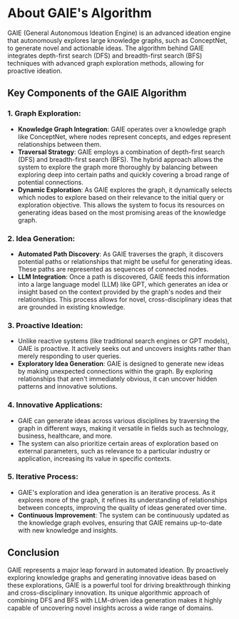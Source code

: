 # About GAIE's Algorithm

GAIE (General Autonomous Ideation Engine) is an advanced ideation engine that autonomously explores large knowledge graphs, such as ConceptNet, to generate novel and actionable ideas. The algorithm behind GAIE integrates depth-first search (DFS) and breadth-first search (BFS) techniques with advanced graph exploration methods, allowing for proactive ideation.

## Key Components of the GAIE Algorithm

### 1. **Graph Exploration:**
   - **Knowledge Graph Integration**: GAIE operates over a knowledge graph like ConceptNet, where nodes represent concepts, and edges represent relationships between them.
   - **Traversal Strategy**: GAIE employs a combination of depth-first search (DFS) and breadth-first search (BFS). The hybrid approach allows the system to explore the graph more thoroughly by balancing between exploring deep into certain paths and quickly covering a broad range of potential connections.
   - **Dynamic Exploration**: As GAIE explores the graph, it dynamically selects which nodes to explore based on their relevance to the initial query or exploration objective. This allows the system to focus its resources on generating ideas based on the most promising areas of the knowledge graph.

### 2. **Idea Generation:**
   - **Automated Path Discovery**: As GAIE traverses the graph, it discovers potential paths or relationships that might be useful for generating ideas. These paths are represented as sequences of connected nodes.
   - **LLM Integration**: Once a path is discovered, GAIE feeds this information into a large language model (LLM) like GPT, which generates an idea or insight based on the context provided by the graph's nodes and their relationships. This process allows for novel, cross-disciplinary ideas that are grounded in existing knowledge.

### 3. **Proactive Ideation:**
   - Unlike reactive systems (like traditional search engines or GPT models), GAIE is proactive. It actively seeks out and uncovers insights rather than merely responding to user queries.
   - **Exploratory Idea Generation**: GAIE is designed to generate new ideas by making unexpected connections within the graph. By exploring relationships that aren't immediately obvious, it can uncover hidden patterns and innovative solutions.

### 4. **Innovative Applications:**
   - GAIE can generate ideas across various disciplines by traversing the graph in different ways, making it versatile in fields such as technology, business, healthcare, and more.
   - The system can also prioritize certain areas of exploration based on external parameters, such as relevance to a particular industry or application, increasing its value in specific contexts.

### 5. **Iterative Process:**
   - GAIE's exploration and idea generation is an iterative process. As it explores more of the graph, it refines its understanding of relationships between concepts, improving the quality of ideas generated over time.
   - **Continuous Improvement**: The system can be continuously updated as the knowledge graph evolves, ensuring that GAIE remains up-to-date with new knowledge and insights.

## Conclusion

GAIE represents a major leap forward in automated ideation. By proactively exploring knowledge graphs and generating innovative ideas based on these explorations, GAIE is a powerful tool for driving breakthrough thinking and cross-disciplinary innovation. Its unique algorithmic approach of combining DFS and BFS with LLM-driven idea generation makes it highly capable of uncovering novel insights across a wide range of domains.
